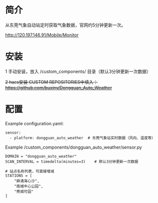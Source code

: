 
# 简介

从东莞气象自动站定时获取气象数据，官网约5分钟更新一次。

http://120.197.146.91/Mobile/Monitor

# 安装

1 手动安装，放入 /custom_components/ 目录（默认3分钟更新一次数据）

~~2 hacs安装 CUSTOM REPOSITORIES中填入：https://github.com/buxiny/Dongguan_Auto_Weather~~

# 配置

Example configuration.yaml:

```
sensor:
  - platform: dongguan_auto_weather  # 东莞气象站实时数据（风向、温度等）
```

Example /custom_components/dongguan_auto_weather/sensor.py

```
DOMAIN = "dongguan_auto_weather"
SCAN_INTERVAL = timedelta(minutes=3)    # 默认3分钟更新一次数据

# 站点名称列表，可直接增减
STATIONS = [
    "麻涌海心沙",
    "南城中心公园",
    "莞城可园"
]
```


